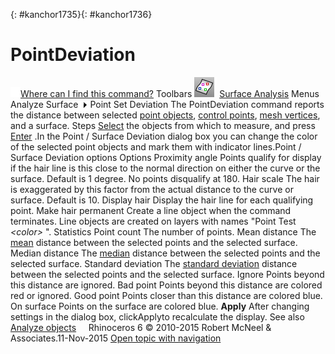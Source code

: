 ---
---

{: #kanchor1735}{: #kanchor1736}
# PointDeviation
 [![images/transparent.gif](images/transparent.gif)Where can I find this command?](javascript:void(0);) Toolbars
![images/pointdeviation.png](images/pointdeviation.png) [Surface Analysis](surface-analysis-toolbar.html) 
Menus
Analyze
Surface![images/menuarrow.gif](images/menuarrow.gif)
Point Set Deviation
The PointDeviation command reports the distance between selected [point objects](points.html), [control points](controlpoint.html), [mesh vertices](meshvertex.html), and a surface.
Steps
 [Select](select-objects.html) the objects from which to measure, and press [Enter](enter-key.html) .In the Point / Surface Deviation dialog box you can change the color of the selected point objects and mark them with indicator lines.Point / Surface Deviation options
Options
Proximity angle
Points qualify for display if the hair line is this close to the normal direction on either the curve or the surface. Default is 1 degree. No points disqualify at 180.
Hair scale
The hair is exaggerated by this factor from the actual distance to the curve or surface. Default is 10.
Display hair
Display the hair line for each qualifying point.
Make hair permanent
Create a line object when the command terminates. Line objects are created on layers with names "Point Test *&lt;color&gt;* ".
Statistics
Point count
The number of points.
Mean distance
The [mean](http://en.wikipedia.org/wiki/Mean) distance between the selected points and the selected surface.
Median distance
The [median](http://en.wikipedia.org/wiki/Median) distance between the selected points and the selected surface.
Standard deviation
The [standard deviation](http://en.wikipedia.org/wiki/Standard_deviation) distance between the selected points and the selected surface.
Ignore
Points beyond this distance are ignored.
Bad point
Points beyond this distance are colored red or ignored.
Good point
Points closer than this distance are colored blue.
On surface
Points on the surface are colored blue.
 **Apply** 
After changing settings in the dialog box, clickApplyto recalculate the display.
See also
 [Analyze objects](sak-analysis.html) 
&#160;
&#160;
Rhinoceros 6 © 2010-2015 Robert McNeel &amp; Associates.11-Nov-2015
 [Open topic with navigation](pointdeviation.html) 

